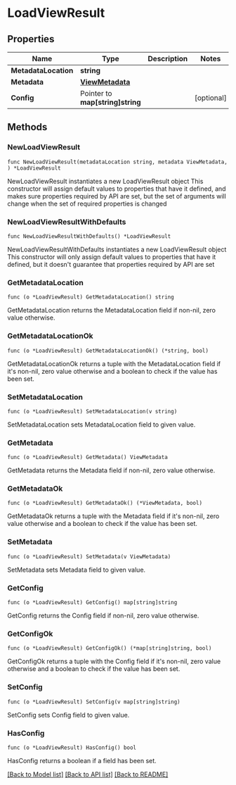# LoadViewResult

## Properties

Name | Type | Description | Notes
------------ | ------------- | ------------- | -------------
**MetadataLocation** | **string** |  | 
**Metadata** | [**ViewMetadata**](ViewMetadata.md) |  | 
**Config** | Pointer to **map[string]string** |  | [optional] 

## Methods

### NewLoadViewResult

`func NewLoadViewResult(metadataLocation string, metadata ViewMetadata, ) *LoadViewResult`

NewLoadViewResult instantiates a new LoadViewResult object
This constructor will assign default values to properties that have it defined,
and makes sure properties required by API are set, but the set of arguments
will change when the set of required properties is changed

### NewLoadViewResultWithDefaults

`func NewLoadViewResultWithDefaults() *LoadViewResult`

NewLoadViewResultWithDefaults instantiates a new LoadViewResult object
This constructor will only assign default values to properties that have it defined,
but it doesn't guarantee that properties required by API are set

### GetMetadataLocation

`func (o *LoadViewResult) GetMetadataLocation() string`

GetMetadataLocation returns the MetadataLocation field if non-nil, zero value otherwise.

### GetMetadataLocationOk

`func (o *LoadViewResult) GetMetadataLocationOk() (*string, bool)`

GetMetadataLocationOk returns a tuple with the MetadataLocation field if it's non-nil, zero value otherwise
and a boolean to check if the value has been set.

### SetMetadataLocation

`func (o *LoadViewResult) SetMetadataLocation(v string)`

SetMetadataLocation sets MetadataLocation field to given value.


### GetMetadata

`func (o *LoadViewResult) GetMetadata() ViewMetadata`

GetMetadata returns the Metadata field if non-nil, zero value otherwise.

### GetMetadataOk

`func (o *LoadViewResult) GetMetadataOk() (*ViewMetadata, bool)`

GetMetadataOk returns a tuple with the Metadata field if it's non-nil, zero value otherwise
and a boolean to check if the value has been set.

### SetMetadata

`func (o *LoadViewResult) SetMetadata(v ViewMetadata)`

SetMetadata sets Metadata field to given value.


### GetConfig

`func (o *LoadViewResult) GetConfig() map[string]string`

GetConfig returns the Config field if non-nil, zero value otherwise.

### GetConfigOk

`func (o *LoadViewResult) GetConfigOk() (*map[string]string, bool)`

GetConfigOk returns a tuple with the Config field if it's non-nil, zero value otherwise
and a boolean to check if the value has been set.

### SetConfig

`func (o *LoadViewResult) SetConfig(v map[string]string)`

SetConfig sets Config field to given value.

### HasConfig

`func (o *LoadViewResult) HasConfig() bool`

HasConfig returns a boolean if a field has been set.


[[Back to Model list]](../README.md#documentation-for-models) [[Back to API list]](../README.md#documentation-for-api-endpoints) [[Back to README]](../README.md)


